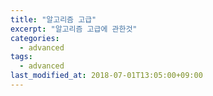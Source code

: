 ```yaml
---
title: "알고리즘 고급"
excerpt: "알고리즘 고급에 관한것"
categories:
  - advanced
tags:
  - advanced
last_modified_at: 2018-07-01T13:05:00+09:00
---
```

